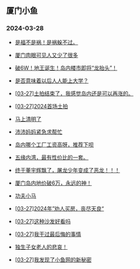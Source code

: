 ## 厦门小鱼 
### 2024-03-28

+ [是福不是祸！是祸躲不过。](http://bbs.xmfish.com/read-htm-tid-18166538.html)

+ [厦门肉眼可见人又少了很多](http://bbs.xmfish.com/read-htm-tid-18166551.html)

+ [破6W！地王诞生！岛内楼市即将“龙抬头”！](http://bbs.xmfish.com/read-htm-tid-18166720.html)

+ [是否意味着以后人人能上大学？](http://bbs.xmfish.com/read-htm-tid-18166566.html)

+ [[03-27]土拍结束了，我感觉岛内还是可以再涨的。](http://bbs.xmfish.com/read-htm-tid-18166781.html)

+ [[03-27]2024首场土拍](http://bbs.xmfish.com/read-htm-tid-18166699.html)

+ [马上清明了](http://bbs.xmfish.com/read-htm-tid-18166521.html)

+ [沛沛妈妈紧急求帮忙](http://bbs.xmfish.com/read-htm-tid-18166679.html)

+ [岛内哪个工厂工资高呀，推荐下呗](http://bbs.xmfish.com/read-htm-tid-18166539.html)

+ [五缘内湾，最有性价比的一套。](http://bbs.xmfish.com/read-htm-tid-18166776.html)

+ [终于董宇辉飘了，屠龙少年变成了恶龙！！！](http://bbs.xmfish.com/read-htm-tid-18166587.html)

+ [厦门岛内地价破6万，永远的神！](http://bbs.xmfish.com/read-htm-tid-18166796.html)

+ [功夫小马](http://bbs.xmfish.com/read-htm-tid-18166790.html)

+ [[03-27]2024年”劝人买房，丧尽天良“](http://bbs.xmfish.com/read-htm-tid-18166602.html)

+ [[03-27]这种沙发好看吗](http://bbs.xmfish.com/read-htm-tid-18166762.html)

+ [[03-27]我干过最后悔的事情](http://bbs.xmfish.com/read-htm-tid-18166865.html)

+ [独生子女老人的悲哀！](http://bbs.xmfish.com/read-htm-tid-18166769.html)

+ [[03-27]我发现了小鱼网的新秘密](http://bbs.xmfish.com/read-htm-tid-18166809.html)

